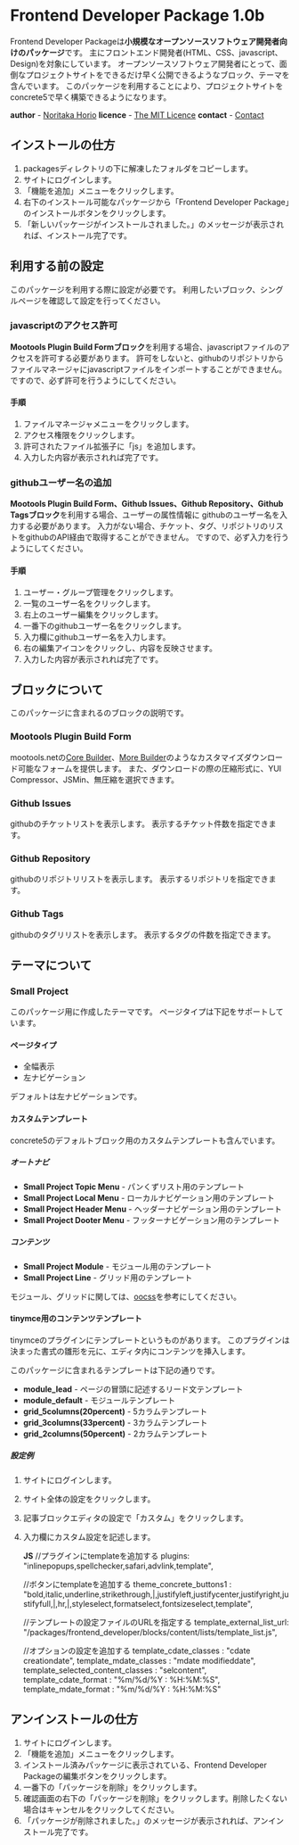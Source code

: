 Frontend Developer Package 1.0b
===============================

Frontend Developer Packageは**小規模なオープンソースソフトウェア開発者向けのパッケージ**です。
主にフロントエンド開発者(HTML、CSS、javascript、Design)を対象にしています。
オープンソースソフトウェア開発者にとって、面倒なプロジェクトサイトをできるだけ早く公開できるようなブロック、テーマを含んでいます。
このパッケージを利用することにより、プロジェクトサイトをconcrete5で早く構築できるようになります。

**author** - [Noritaka Horio](http://sharedhat.com)
**licence** - [The MIT Licence](http://www.opensource.org/licenses/mit-license.php)
**contact** - [Contact](mailto:holy.shared.design@gmail.com)

インストールの仕方
--------------------------------

1. packagesディレクトリの下に解凍したフォルダをコピーします。
2. サイトにログインします。
3. 「機能を追加」メニューをクリックします。
4. 右下のインストール可能なパッケージから「Frontend Developer Package」のインストールボタンをクリックします。
5. 「新しいパッケージがインストールされました。」のメッセージが表示されれば、インストール完了です。


利用する前の設定
--------------------------------

このパッケージを利用する際に設定が必要です。
利用したいブロック、シングルページを確認して設定を行ってください。


### javascriptのアクセス許可

**Mootools Plugin Build Formブロック**を利用する場合、javascriptファイルのアクセスを許可する必要があります。
許可をしないと、githubのリポジトリからファイルマネージャにjavascriptファイルをインポートすることができません。
ですので、必ず許可を行うようにしてください。

#### 手順

1. ファイルマネージャメニューをクリックします。
2. アクセス権限をクリックします。
3. 許可されたファイル拡張子に「js」を追加します。
4. 入力した内容が表示されれば完了です。


### githubユーザー名の追加

**Mootools Plugin Build Form、Github Issues、Github Repository、Github Tagsブロック**を利用する場合、ユーザーの属性情報に
githubのユーザー名を入力する必要があります。
入力がない場合、チケット、タグ、リポジトリのリストをgithubのAPI経由で取得することができません。
ですので、必ず入力を行うようにしてください。



#### 手順

1. ユーザー・グループ管理をクリックします。
2. 一覧のユーザー名をクリックします。
3. 右上のユーザー編集をクリックします。
4. 一番下のgithubユーザー名をクリックします。
5. 入力欄にgithubユーザー名を入力します。
6. 右の編集アイコンをクリックし、内容を反映させます。
7. 入力した内容が表示されれば完了です。



ブロックについて
--------------------------------

このパッケージに含まれるのブロックの説明です。

### Mootools Plugin Build Form
mootools.netの[Core Builder](http://mootools.net/core)、[More Builder](http://mootools.net/more)のようなカスタマイズダウンロード可能なフォームを提供します。
また、ダウンロードの際の圧縮形式に、YUI Compressor、JSMin、無圧縮を選択できます。

### Github Issues
githubのチケットリストを表示します。
表示するチケット件数を指定できます。

### Github Repository
githubのリポジトリリストを表示します。
表示するリポジトリを指定できます。

### Github Tags
githubのタグリリストを表示します。
表示するタグの件数を指定できます。


テーマについて
--------------------------------

### Small Project

このパッケージ用に作成したテーマです。
ページタイプは下記をサポートしています。

#### ページタイプ

* 全幅表示
* 左ナビゲーション

デフォルトは左ナビゲーションです。

#### カスタムテンプレート

concrete5のデフォルトブロック用のカスタムテンプレートも含んでいます。

##### オートナビ

* **Small Project Topic Menu** - パンくずリスト用のテンプレート
* **Small Project Local Menu** - ローカルナビゲーション用のテンプレート
* **Small Project Header Menu** - ヘッダーナビゲーション用のテンプレート
* **Small Project Dooter Menu** - フッターナビゲーション用のテンプレート

##### コンテンツ

* **Small Project Module** - モジュール用のテンプレート
* **Small Project Line** - グリッド用のテンプレート

モジュール、グリッドに関しては、[oocss](http://wiki.github.com/stubbornella/oocss/)を参考にしてください。



#### tinymce用のコンテンツテンプレート

tinymceのプラグインにテンプレートというものがあります。
このプラグインは決まった書式の雛形を元に、エディタ内にコンテンツを挿入します。

このパッケージに含まれるテンプレートは下記の通りです。

* **module_lead** - ページの冒頭に記述するリード文テンプレート
* **module_default** - モジュールテンプレート
* **grid_5columns(20percent)** - 5カラムテンプレート
* **grid_3columns(33percent)** - 3カラムテンプレート
* **grid_2columns(50percent)** - 2カラムテンプレート


##### 設定例

1. サイトにログインします。
2. サイト全体の設定をクリックします。
3. 記事ブロックエディタの設定で「カスタム」をクリックします。
4. 入力欄にカスタム設定を記述します。

	**JS**
	//プラグインにtemplateを追加する
	plugins: "inlinepopups,spellchecker,safari,advlink,template",

	//ボタンにtemplateを追加する
	theme_concrete_buttons1 : "bold,italic,underline,strikethrough,|,justifyleft,justifycenter,justifyright,justifyfull,|,hr,|,styleselect,formatselect,fontsizeselect,template",

	//テンプレートの設定ファイルのURLを指定する
	template_external_list_url: "/packages/frontend_developer/blocks/content/lists/template_list.js",

	//オプションの設定を追加する
	template_cdate_classes : "cdate creationdate",
	template_mdate_classes : "mdate modifieddate",
	template_selected_content_classes : "selcontent",
	template_cdate_format : "%m/%d/%Y : %H:%M:%S",
	template_mdate_format : "%m/%d/%Y : %H:%M:%S"


アンインストールの仕方
--------------------------------

1. サイトにログインします。
2. 「機能を追加」メニューをクリックします。
3. インストール済みパッケージに表示されている、Frontend Developer Packageの編集ボタンをクリックします。
4. 一番下の「パッケージを削除」をクリックします。
5. 確認画面の右下の「パッケージを削除」をクリックします。削除したくない場合はキャンセルをクリックしてください。
6. 「パッケージが削除されました。」のメッセージが表示されれば、アンインストール完了です。